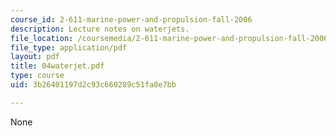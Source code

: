 ```yaml
---
course_id: 2-611-marine-power-and-propulsion-fall-2006
description: Lecture notes on waterjets.
file_location: /coursemedia/2-611-marine-power-and-propulsion-fall-2006/3b26401197d2c93c660289c51fa8e7bb_04waterjet.pdf
file_type: application/pdf
layout: pdf
title: 04waterjet.pdf
type: course
uid: 3b26401197d2c93c660289c51fa8e7bb

---
```

None